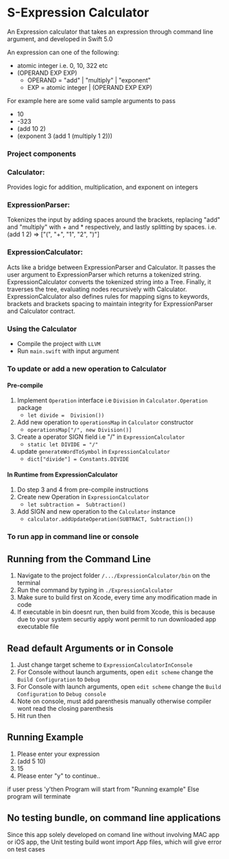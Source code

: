 # S-Expression Calculator
An Expression calculator that takes an expression through command line argument, and developed in Swift 5.0


An expression can one of the following:
 - atomic integer i.e. 0, 10, 322 etc 
 - (OPERAND EXP EXP)
    - OPERAND = "add" | "multiply" | "exponent"
    - EXP = atomic integer | (OPERAND EXP EXP)
 
For example here are some valid sample arguments to pass
- 10
- -323 
- (add 10 2)
- (exponent 3 (add 1 (multiply 1 2)))

### Project components
### Calculator:
Provides logic for addition, multiplication, and exponent on integers
### ExpressionParser:
Tokenizes the input by adding spaces around the brackets, replacing "add" and "multiply" 
with + and * respectively, and lastly splitting by spaces.
i.e. (add 1 2) => ["(", "+", "1", "2", ")"] 
### ExpressionCalculator:
Acts like a bridge between ExpressionParser and Calculator. It passes the user argument
to ExpressionParser which returns a tokenized string. ExpressionCalculator converts the tokenized 
string into a Tree. Finally, it traverses the tree, evaluating nodes recursively with 
Calculator.
ExpressionCalculator also defines rules for mapping signs to keywords, brackets and brackets spacing to
maintain integrity for ExpressionParser and Calculator contract.

### Using the Calculator
- Compile the project with `LLVM`
- Run `main.swift` with input argument

### To update or add a new operation to Calculator
#### Pre-compile
1. Implement `Operation` interface i.e `Division` in `Calculator.Operation` package
   - `let divide =  Division())`
2. Add new operation to  `operationsMap` in `Calculator` constructor
   - `operationsMap["/", new Division()]`
3. Create a operator SIGN field i.e "/" in `ExpressionCalculator`
   - `static let DIVIDE = "/"`
4. update `generateWordToSymbol` in `ExpressionCalculator`
   - `dict["divide"] = Constants.DIVIDE`
   
#### In Runtime from ExpressionCalculator
1. Do step 3 and 4 from pre-compile instructions
1. Create new Operation in `ExpressionCalculator`
   - `let subtraction =  Subtraction()`
2. Add SIGN and new operation to the `Calculator` instance
   - `calculator.addUpdateOperation(SUBTRACT, Subtraction())`
   
  ### To run app in command line or console
  
 ## Running from the Command Line
1. Navigate to the project folder `/.../ExpressionCalculator/bin`   on the terminal
2. Run the command  by typing in `./ExpressionCalculator`
3. Make sure to build first on Xcode, every time any modification made in code
4. If executable in bin doesnt run, then build from Xcode, this is because due to your system securtiy apply wont permit to run downloaded app executable file

## Read default Arguments or in Console
1. Just change target scheme to `ExpressionCalculatorInConsole`
2. For Console without launch arguments, open `edit scheme` change the `Build Configuration` to `Debug`
3. For Console with launch arguments, open `edit scheme` change the `Build Configuration` to `Debug console`
4. Note on console, must add parenthesis manually otherwise compiler wont read the closing parenthesis
5. Hit run then

 ## Running Example
 1. Please enter your expression
 2. (add 5 10)
 3. 15
 4. Please enter "y" to continue..
 
 if user press 'y'then
 Program will start from "Running example"
 Else program will terminate
 
## No testing bundle, on command line applications
Since this app solely developed on comand line without involving MAC app or iOS app, the Unit testing build wont import App files, which will give error on test cases 
